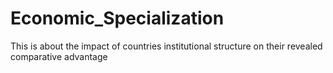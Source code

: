 # Economic_Specialization
This is about the impact of countries institutional structure on their revealed comparative advantage
